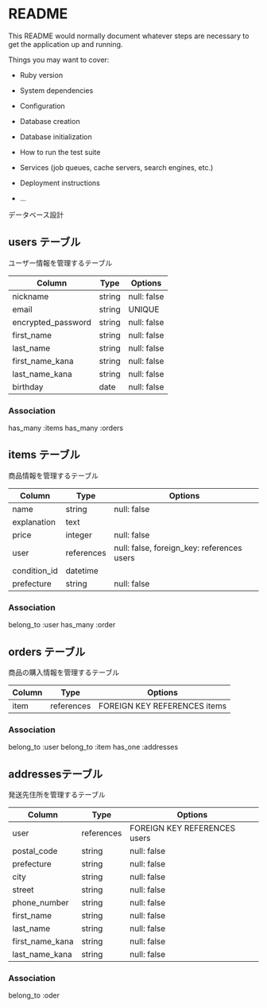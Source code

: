 # README

This README would normally document whatever steps are necessary to get the
application up and running.

Things you may want to cover:

* Ruby version

* System dependencies

* Configuration

* Database creation

* Database initialization

* How to run the test suite

* Services (job queues, cache servers, search engines, etc.)

* Deployment instructions

* ...

データベース設計

## users テーブル
ユーザー情報を管理するテーブル

| Column                     | Type    | Options                                 |
|----------------------------|---------|-----------------------------------------|
| nickname                   | string  | null: false                             |
| email                      | string  | UNIQUE                                  |
| encrypted_password         | string  | null: false                             |
| first_name                 | string  | null: false                             |
| last_name                  | string  | null: false                             |
| first_name_kana            | string  | null: false                             |
| last_name_kana             | string  | null: false                             |
| birthday                   | date    | null: false                                        |

### Association
has_many :items
has_many :orders

## items テーブル
商品情報を管理するテーブル

| Column            | Type      | Options                                  |
|-------------------|-----------|------------------------------------------|
| name              | string    | null: false                              |
| explanation       | text      |                                          |
| price             | integer   | null: false                              |
| user              | references| null: false, foreign_key: references users|
| condition_id      | datetime  |                                          |
| prefecture        | string    | null: false                              |

### Association
belong_to :user
has_many :order


## orders テーブル
商品の購入情報を管理するテーブル

| Column     | Type       | Options                             |
|------------|------------|-------------------------------------|
| item       | references | FOREIGN KEY REFERENCES items        |

### Association
belong_to :user
belong_to :item
has_one :addresses


## addressesテーブル
発送先住所を管理するテーブル

| Column           | Type       | Options                           |
|------------------|------------|-----------------------------------|
| user             | references | FOREIGN KEY REFERENCES users   |
| postal_code      | string     | null: false                    |
| prefecture       | string     | null: false                    |
| city             | string     | null: false                    |
| street           | string     | null: false                    |
| phone_number           | string     | null: false                    |
| first_name       | string     | null: false                    |
| last_name        | string     | null: false                    |
| first_name_kana  | string     | null: false                    |
| last_name_kana   | string     | null: false                    |
 
### Association
belong_to :oder